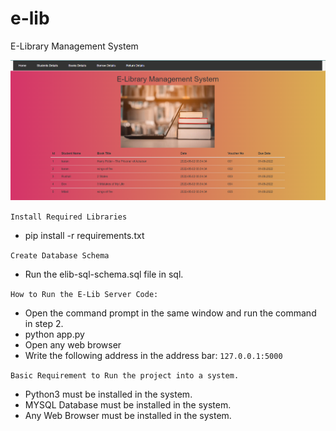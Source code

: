 # e-lib
E-Library Management System

![Project-image](Home-Page.png) 

`Install Required Libraries`
- pip install -r requirements.txt

`Create Database Schema`
- Run the elib-sql-schema.sql file in sql.

`How to Run the E-Lib Server Code:`

- Open the command prompt in the same window and run the command in step 2.
- python app.py
- Open any web browser
- Write the following address in the address bar: `127.0.0.1:5000`

`Basic Requirement to Run the project into a system.`

- Python3 must be installed in the system.
- MYSQL Database must be installed in the system.
- Any Web Browser must be installed in the system.


